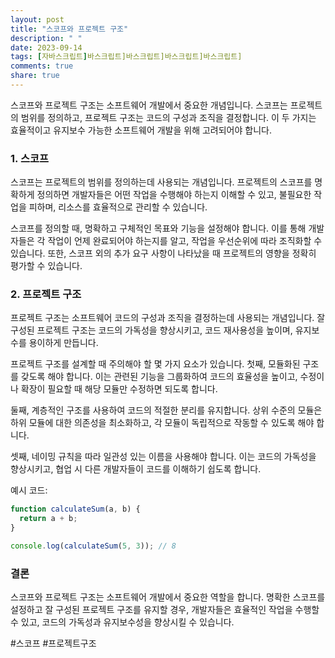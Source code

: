 ```yaml
---
layout: post
title: "스코프와 프로젝트 구조"
description: " "
date: 2023-09-14
tags: [자바스크립트]바스크립트]바스크립트]바스크립트]바스크립트]
comments: true
share: true
---
```


스코프와 프로젝트 구조는 소프트웨어 개발에서 중요한 개념입니다. 스코프는 프로젝트의 범위를 정의하고, 프로젝트 구조는 코드의 구성과 조직을 결정합니다. 이 두 가지는 효율적이고 유지보수 가능한 소프트웨어 개발을 위해 고려되어야 합니다.

### 1. 스코프

스코프는 프로젝트의 범위를 정의하는데 사용되는 개념입니다. 프로젝트의 스코프를 명확하게 정의하면 개발자들은 어떤 작업을 수행해야 하는지 이해할 수 있고, 불필요한 작업을 피하며, 리소스를 효율적으로 관리할 수 있습니다.

스코프를 정의할 때, 명확하고 구체적인 목표와 기능을 설정해야 합니다. 이를 통해 개발자들은 각 작업이 언제 완료되어야 하는지를 알고, 작업을 우선순위에 따라 조직화할 수 있습니다. 또한, 스코프 외의 추가 요구 사항이 나타났을 때 프로젝트의 영향을 정확히 평가할 수 있습니다.

### 2. 프로젝트 구조

프로젝트 구조는 소프트웨어 코드의 구성과 조직을 결정하는데 사용되는 개념입니다. 잘 구성된 프로젝트 구조는 코드의 가독성을 향상시키고, 코드 재사용성을 높이며, 유지보수를 용이하게 만듭니다.

프로젝트 구조를 설계할 때 주의해야 할 몇 가지 요소가 있습니다. 첫째, 모듈화된 구조를 갖도록 해야 합니다. 이는 관련된 기능을 그룹화하여 코드의 효율성을 높이고, 수정이나 확장이 필요할 때 해당 모듈만 수정하면 되도록 합니다.

둘째, 계층적인 구조를 사용하여 코드의 적절한 분리를 유지합니다. 상위 수준의 모듈은 하위 모듈에 대한 의존성을 최소화하고, 각 모듈이 독립적으로 작동할 수 있도록 해야 합니다.

셋째, 네이밍 규칙을 따라 일관성 있는 이름을 사용해야 합니다. 이는 코드의 가독성을 향상시키고, 협업 시 다른 개발자들이 코드를 이해하기 쉽도록 합니다.

예시 코드:

```javascript
function calculateSum(a, b) {
  return a + b;
}

console.log(calculateSum(5, 3)); // 8
```

### 결론

스코프와 프로젝트 구조는 소프트웨어 개발에서 중요한 역할을 합니다. 명확한 스코프를 설정하고 잘 구성된 프로젝트 구조를 유지할 경우, 개발자들은 효율적인 작업을 수행할 수 있고, 코드의 가독성과 유지보수성을 향상시킬 수 있습니다.

#스코프 #프로젝트구조